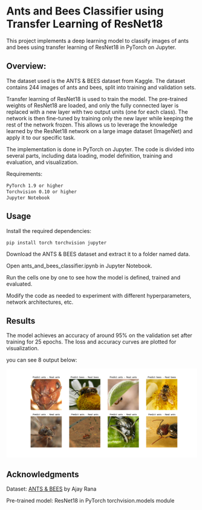 # Ants and Bees Classifier using Transfer Learning of ResNet18

This project implements a deep learning model to classify images of ants and bees using transfer learning of ResNet18 in PyTorch on Jupyter.

## Overview:
The dataset used is the ANTS & BEES dataset from Kaggle. The dataset contains 244 images of ants and bees, split into training and validation sets.


Transfer learning of ResNet18 is used to train the model. The pre-trained weights of ResNet18 are loaded, and only the fully connected layer is replaced with a new layer with two output units (one for each class). The network is then fine-tuned by training only the new layer while keeping the rest of the network frozen. This allows us to leverage the knowledge learned by the ResNet18 network on a large image dataset (ImageNet) and apply it to our specific task.


The implementation is done in PyTorch on Jupyter. The code is divided into several parts, including data loading, model definition, training and evaluation, and visualization.

Requirements:
```
PyTorch 1.9 or higher
Torchvision 0.10 or higher
Jupyter Notebook
```

## Usage
Install the required dependencies:

```
pip install torch torchvision jupyter
```

Download the ANTS & BEES dataset and extract it to a folder named data.

Open ants_and_bees_classifier.ipynb in Jupyter Notebook.

Run the cells one by one to see how the model is defined, trained and evaluated.

Modify the code as needed to experiment with different hyperparameters, network architectures, etc.

## Results

The model achieves an accuracy of around 95% on the validation set after training for 25 epochs. The loss and accuracy curves are plotted for visualization.

you can see 8 output below:

![Output](./output.png)

## Acknowledgments

Dataset: [ANTS & BEES](https://www.kaggle.com/ajayrana/hymenoptera-data) by Ajay Rana

Pre-trained model: ResNet18 in PyTorch torchvision.models module

